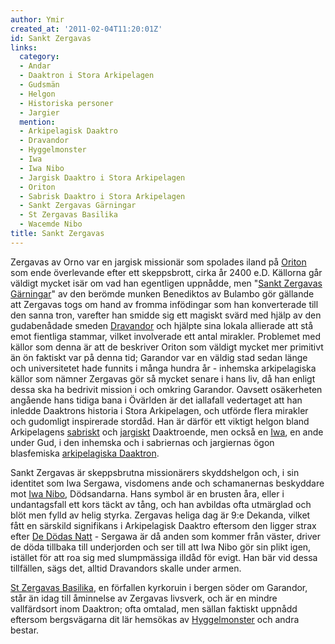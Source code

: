 ```yaml
---
author: Ymir
created_at: '2011-02-04T11:20:01Z'
id: Sankt Zergavas
links:
  category:
  - Andar
  - Daaktron i Stora Arkipelagen
  - Gudsmän
  - Helgon
  - Historiska personer
  - Jargier
  mention:
  - Arkipelagisk Daaktro
  - Dravandor
  - Hyggelmonster
  - Iwa
  - Iwa Nibo
  - Jargisk Daaktro i Stora Arkipelagen
  - Oriton
  - Sabrisk Daaktro i Stora Arkipelagen
  - Sankt Zergavas Gärningar
  - St Zergavas Basilika
  - Wacemde Nibo
title: Sankt Zergavas
---
```


Zergavas av Orno var en jargisk missionär som spolades iland på [Oriton] som ende överlevande efter
ett skeppsbrott, cirka år 2400 e.D. Källorna går väldigt mycket isär om vad han egentligen uppnådde,
men "[Sankt Zergavas Gärningar]" av den berömde munken Benediktos av Bulambo gör gällande att
Zergavas togs om hand av fromma infödingar som han konverterade till den sanna tron, varefter han
smidde sig ett magiskt svärd med hjälp av den gudabenådade smeden [Dravandor] och hjälpte sina
lokala allierade att stå emot fientliga stammar, vilket involverade ett antal mirakler. Problemet
med källor som denna är att de beskriver Oriton som väldigt mycket mer primitivt än ön faktiskt var
på denna tid; Garandor var en väldig stad sedan länge och universitetet hade funnits i många hundra
år - inhemska arkipelagiska källor som nämner Zergavas gör så mycket senare i hans liv, då han
enligt dessa ska ha bedrivit mission i och omkring Garandor. Oavsett osäkerheten angående hans
tidiga bana i Övärlden är det iallafall vedertaget att han inledde Daaktrons historia i Stora
Arkipelagen, och utförde flera mirakler och gudomligt inspirerade stordåd. Han är därför ett viktigt
helgon bland Arkipelagens [sabriskt] och [jargiskt] Daaktroende, men också en [Iwa], en ande under
Gud, i den inhemska och i sabriernas och jargiernas ögon blasfemiska [arkipelagiska Daaktron].

Sankt Zergavas är skeppsbrutna missionärers skyddshelgon och, i sin identitet som Iwa Sergawa,
visdomens ande och schamanernas beskyddare mot [Iwa Nibo], Dödsandarna. Hans symbol är en brusten
åra, eller i undantagsfall ett kors täckt av tång, och han avbildas ofta utmärglad och blöt men
fylld av helig styrka. Zergavas heliga dag är 9:e Dekanda, vilket fått en särskild signifikans i
Arkipelagisk Daaktro eftersom den ligger strax efter [De Dödas Natt] - Sergawa är då anden som
kommer från väster, driver de döda tillbaka till underjorden och ser till att Iwa Nibo gör sin plikt
igen, istället för att roa sig med slumpmässiga illdåd för evigt. Han bär vid dessa tillfällen, sägs
det, alltid Dravandors skalle under armen.

[St Zergavas Basilika], en förfallen kyrkoruin i bergen söder om Garandor, står än idag till
åminnelse av Zergavas livsverk, och är en mindre vallfärdsort inom Daaktron; ofta omtalad, men
sällan faktiskt uppnådd eftersom bergsvägarna dit lär hemsökas av [Hyggelmonster] och andra bestar.

  [Oriton]: Oriton
  [Sankt Zergavas Gärningar]: Sankt_Zergavas_Gärningar
  [Dravandor]: Dravandor
  [sabriskt]: Sabrisk_Daaktro_i_Stora_Arkipelagen
  [jargiskt]: Jargisk_Daaktro_i_Stora_Arkipelagen
  [Iwa]: Iwa
  [arkipelagiska Daaktron]: Arkipelagisk_Daaktro
  [Iwa Nibo]: Iwa_Nibo
  [De Dödas Natt]: Wacemde_Nibo
  [St Zergavas Basilika]: St_Zergavas_Basilika
  [Hyggelmonster]: Hyggelmonster